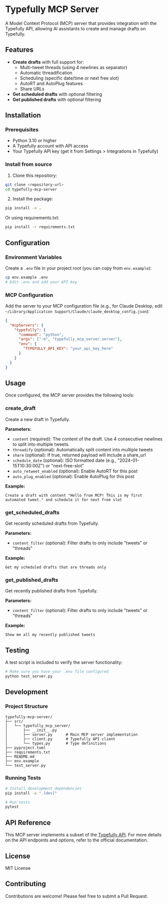# Typefully MCP Server

A Model Context Protocol (MCP) server that provides integration with the Typefully API, allowing AI assistants to create and manage drafts on Typefully.

## Features

- **Create drafts** with full support for:
  - Multi-tweet threads (using 4 newlines as separator)
  - Automatic threadification
  - Scheduling (specific date/time or next free slot)
  - AutoRT and AutoPlug features
  - Share URLs
- **Get scheduled drafts** with optional filtering
- **Get published drafts** with optional filtering

## Installation

### Prerequisites

- Python 3.10 or higher
- A Typefully account with API access
- Your Typefully API key (get it from Settings > Integrations in Typefully)

### Install from source

1. Clone this repository:
```bash
git clone <repository-url>
cd typefully-mcp-server
```

2. Install the package:
```bash
pip install -e .
```

Or using requirements.txt:
```bash
pip install -r requirements.txt
```

## Configuration

### Environment Variables

Create a `.env` file in your project root (you can copy from `env.example`):

```bash
cp env.example .env
# Edit .env and add your API key
```

### MCP Configuration

Add the server to your MCP configuration file (e.g., for Claude Desktop, edit `~/Library/Application Support/Claude/claude_desktop_config.json`):

```json
{
  "mcpServers": {
    "typefully": {
      "command": "python",
      "args": ["-m", "typefully_mcp_server.server"],
      "env": {
        "TYPEFULLY_API_KEY": "your_api_key_here"
      }
    }
  }
}
```

## Usage

Once configured, the MCP server provides the following tools:

### create_draft

Create a new draft in Typefully.

**Parameters:**
- `content` (required): The content of the draft. Use 4 consecutive newlines to split into multiple tweets.
- `threadify` (optional): Automatically split content into multiple tweets
- `share` (optional): If true, returned payload will include a share_url
- `schedule_date` (optional): ISO formatted date (e.g., "2024-01-15T10:30:00Z") or "next-free-slot"
- `auto_retweet_enabled` (optional): Enable AutoRT for this post
- `auto_plug_enabled` (optional): Enable AutoPlug for this post

**Example:**
```
Create a draft with content "Hello from MCP! This is my first automated tweet." and schedule it for next free slot
```

### get_scheduled_drafts

Get recently scheduled drafts from Typefully.

**Parameters:**
- `content_filter` (optional): Filter drafts to only include "tweets" or "threads"

**Example:**
```
Get my scheduled drafts that are threads only
```

### get_published_drafts

Get recently published drafts from Typefully.

**Parameters:**
- `content_filter` (optional): Filter drafts to only include "tweets" or "threads"

**Example:**
```
Show me all my recently published tweets
```

## Testing

A test script is included to verify the server functionality:

```bash
# Make sure you have your .env file configured
python test_server.py
```

## Development

### Project Structure

```
typefully-mcp-server/
├── src/
│   └── typefully_mcp_server/
│       ├── __init__.py
│       ├── server.py      # Main MCP server implementation
│       ├── client.py      # Typefully API client
│       └── types.py       # Type definitions
├── pyproject.toml
├── requirements.txt
├── README.md
├── env.example
└── test_server.py
```

### Running Tests

```bash
# Install development dependencies
pip install -e ".[dev]"

# Run tests
pytest
```

## API Reference

This MCP server implements a subset of the [Typefully API](https://support.typefully.com/en/articles/8718287-typefully-api). For more details on the API endpoints and options, refer to the official documentation.

## License

MIT License

## Contributing

Contributions are welcome! Please feel free to submit a Pull Request. 